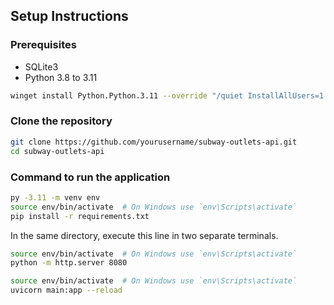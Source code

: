 ## Setup Instructions


### Prerequisites

- SQLite3
- Python 3.8 to 3.11 
```bash
winget install Python.Python.3.11 --override "/quiet InstallAllUsers=1 PrependPath=1 TargetDir=C:\Your\Custom\Path" # If python 3.11 is not in your machine yet
```

### Clone the repository

```bash
git clone https://github.com/yourusername/subway-outlets-api.git
cd subway-outlets-api
```

### Command to run the application

```bash
py -3.11 -m venv env
source env/bin/activate  # On Windows use `env\Scripts\activate`
pip install -r requirements.txt
```

In the same directory, execute this line in two separate terminals.

```bash
source env/bin/activate  # On Windows use `env\Scripts\activate`
python -m http.server 8080
```
```bash
source env/bin/activate  # On Windows use `env\Scripts\activate`
uvicorn main:app --reload
```
